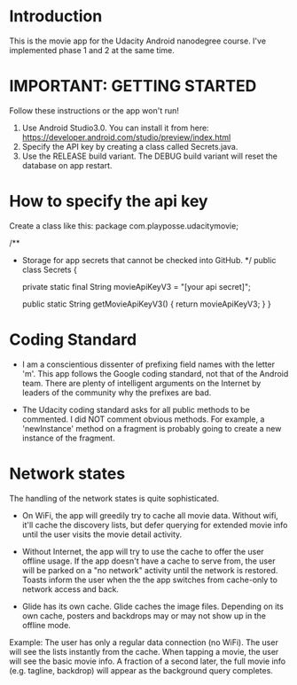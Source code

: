 # Introduction
This is the movie app for the Udacity Android nanodegree course. I've implemented phase 1 and 2 at
the same time.


# IMPORTANT: GETTING STARTED
Follow these instructions or the app won't run!

1. Use Android Studio3.0. You can install it from here: 
https://developer.android.com/studio/preview/index.html
2. Specify the API key by creating a class called Secrets.java.
3. Use the RELEASE build variant. The DEBUG build variant will reset the database on app restart.


# How to specify the api key

Create a class like this:
package com.playposse.udacitymovie;

/**
 * Storage for app secrets that cannot be checked into GitHub.
 */
public class Secrets {

    private static final String movieApiKeyV3 = "[your api secret]";

    public static String getMovieApiKeyV3() {
        return movieApiKeyV3;
    }
}


# Coding Standard
- I am a conscientious dissenter of prefixing field names with the letter 'm'. This app follows
the Google coding standard, not that of the Android team. There are plenty of intelligent arguments
on the Internet by leaders of the community why the prefixes are bad.

- The Udacity coding standard asks for all public methods to be commented. I did NOT comment
obvious methods. For example, a 'newInstance' method on a fragment is probably going to create a
new instance of the fragment.


# Network states
The handling of the network states is quite sophisticated.

- On WiFi, the app will greedily try to cache all movie data. Without wifi, it'll cache the 
discovery lists, but defer querying for extended movie info until the user visits the movie detail
activity.

- Without Internet, the app will try to use the cache to offer the user offline usage. If the app
doesn't have a cache to serve from, the user will be parked on a "no network" activity until the
network is restored. Toasts inform the user when the the app switches from cache-only to network
access and back.

- Glide has its own cache. Glide caches the image files. Depending on its own cache, posters and
backdrops may or may not show up in the offline mode.

Example:
The user has only a regular data connection (no WiFi). The user will see the lists instantly from
the cache. When tapping a movie, the user will see the basic movie info. A fraction of a second
later, the full movie info (e.g. tagline, backdrop) will appear as the background query completes.

